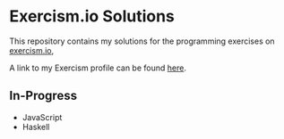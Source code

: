 # Exercism.io Solutions
This repository contains my solutions for the programming exercises on [exercism.io](https://exercism.io),

A link to my Exercism profile can be found [here](https://exercism.io/profiles/Adam-Morris).

## In-Progress
- JavaScript
- Haskell
